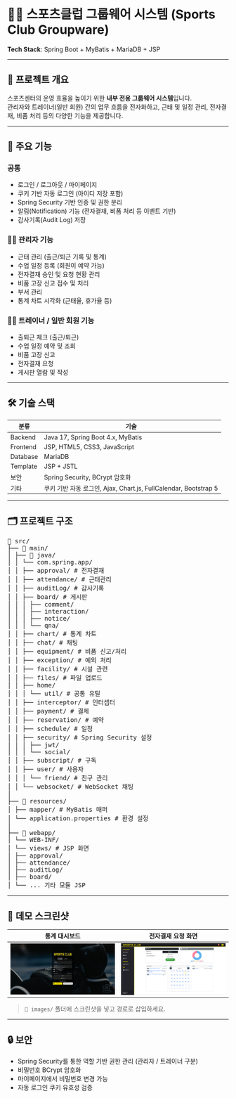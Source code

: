 # 🏋️‍♂️ 스포츠클럽 그룹웨어 시스템 (Sports Club Groupware)

**Tech Stack**: Spring Boot + MyBatis + MariaDB + JSP

---

## 📌 프로젝트 개요

스포츠센터의 운영 효율을 높이기 위한 **내부 전용 그룹웨어 시스템**입니다.  
관리자와 트레이너(일반 회원) 간의 업무 흐름을 전자화하고, 근태 및 일정 관리, 전자결재, 비품 처리 등의 다양한 기능을 제공합니다.

---

## 🎯 주요 기능

### 공통
- 로그인 / 로그아웃 / 마이페이지
- 쿠키 기반 자동 로그인 (아이디 저장 포함)
- Spring Security 기반 인증 및 권한 분리
- 알림(Notification) 기능 (전자결재, 비품 처리 등 이벤트 기반)
- 감사기록(Audit Log) 저장

### 🧑‍💼 관리자 기능
- 근태 관리 (출근/퇴근 기록 및 통계)
- 수업 일정 등록 (회원이 예약 가능)
- 전자결재 승인 및 요청 현황 관리
- 비품 고장 신고 접수 및 처리
- 부서 관리
- 통계 차트 시각화 (근태율, 휴가율 등)

### 🧑‍🏫 트레이너 / 일반 회원 기능
- 출퇴근 체크 (출근/퇴근)
- 수업 일정 예약 및 조회
- 비품 고장 신고
- 전자결재 요청
- 게시판 열람 및 작성

---

## 🛠 기술 스택

| 분류       | 기술                                                                 |
|------------|----------------------------------------------------------------------|
| Backend    | Java 17, Spring Boot 4.x, MyBatis                                    |
| Frontend   | JSP, HTML5, CSS3, JavaScript                                         |
| Database   | MariaDB                                                              |
| Template   | JSP + JSTL                                                           |
| 보안       | Spring Security, BCrypt 암호화                                       |
| 기타       | 쿠키 기반 자동 로그인, Ajax, Chart.js, FullCalendar, Bootstrap 5     |

---

## 🗂 프로젝트 구조

<pre>
📁 src/
├── 📁 main/
│ ├── 📁 java/
│ │ └── com.spring.app/
│ │ ├── approval/ # 전자결재
│ │ ├── attendance/ # 근태관리
│ │ ├── auditLog/ # 감사기록
│ │ ├── board/ # 게시판
│ │ │ ├── comment/
│ │ │ ├── interaction/
│ │ │ ├── notice/
│ │ │ └── qna/
│ │ ├── chart/ # 통계 차트
│ │ ├── chat/ # 채팅
│ │ ├── equipment/ # 비품 신고/처리
│ │ ├── exception/ # 예외 처리
│ │ ├── facility/ # 시설 관련
│ │ ├── files/ # 파일 업로드
│ │ ├── home/
│ │ │ └── util/ # 공통 유틸
│ │ ├── interceptor/ # 인터셉터
│ │ ├── payment/ # 결제
│ │ ├── reservation/ # 예약
│ │ ├── schedule/ # 일정
│ │ ├── security/ # Spring Security 설정
│ │ │ ├── jwt/
│ │ │ └── social/
│ │ ├── subscript/ # 구독
│ │ ├── user/ # 사용자
│ │ │ └── friend/ # 친구 관리
│ │ └── websocket/ # WebSocket 채팅
│
├── 📁 resources/
│ ├── mapper/ # MyBatis 매퍼
│ └── application.properties # 환경 설정
│
├── 📁 webapp/
│ └── WEB-INF/
│ └── views/ # JSP 화면
│ ├── approval/
│ ├── attendance/
│ ├── auditLog/
│ ├── board/
│ └── ... 기타 모듈 JSP
</pre>

---

## 📸 데모 스크린샷

| 통계 대시보드 | 전자결재 요청 화면 |
|---------------|--------------------|
| ![로그인](login.png) | ![전자결재](index.png) |

> `📁 images/` 폴더에 스크린샷을 넣고 경로로 삽입하세요.

---

## 🔒 보안

- Spring Security를 통한 역할 기반 권한 관리 (관리자 / 트레이너 구분)
- 비밀번호 BCrypt 암호화
- 마이페이지에서 비밀번호 변경 가능
- 자동 로그인 쿠키 유효성 검증
